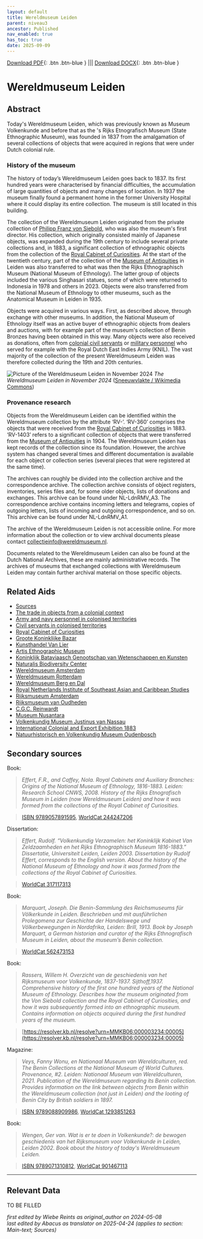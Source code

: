 ```yaml
---
layout: default
title: Wereldmuseum Leiden
parent: niveau3
ancestor: Published
nav_enabled: true
has_toc: true
date: 2025-09-09
--- 
```



[Download PDF](https://raw.githubusercontent.com/colonial-heritage/research-guides-dev/refs/heads/main/EXPORTS/published/PDF/niveau3/English/WMLeiden.pdf){: .btn .btn-blue } |||    [Download DOCX](https://raw.githubusercontent.com/colonial-heritage/research-guides-dev/refs/heads/main/EXPORTS/published/DOCX/niveau3/English/WMLeiden.docx){: .btn .btn-blue }


# Wereldmuseum Leiden


## Abstract

Today's Wereldmuseum Leiden, which was previously known as Museum Volkenkunde and before that as the 's Rijks Etnografisch Museum (State Ethnographic Museum), was founded in 1837 from the amalgamation of several collections of objects that were acquired in regions that were under Dutch colonial rule.

### History of the museum

The history of today’s Wereldmuseum Leiden goes back to 1837. Its first hundred years were characterised by financial difficulties, the accumulation of large quantities of objects and many changes of location. In 1937 the museum finally found a permanent home in the former University Hospital where it could display its entire collection. The museum is still located in this building. 

The collection of the Wereldmuseum Leiden originated from the private collection of [Philipp Franz von Siebold](http://www.wikidata.org/entity/Q77140), who was also the museum's first director. His collection, which originally consisted mainly of Japanese objects, was expanded during the 19th century to include several private collections and, in 1883, a significant collection of ethnographic objects from the collection of the [Royal Cabinet of Curiosities](https://app.colonialcollections.nl/en/research-aids/https%3A%2F%2Fn2t%252Enet%2Fark%3A%2F27023%2Fcc7609accb9857dc8ca777ff1d6d4af1). At the start of the twentieth century, part of the collection of the [Museum of Antiquities](https://app.colonialcollections.nl/en/research-aids/https%3A%2F%2Fn2t%252Enet%2Fark%3A%2F27023%2F732277d365ab6fbcc351da7bc2b900b3) in Leiden was also transferred to what was then the Rijks Ethnographisch Museum (National Museum of Ethnology). The latter group of objects included the various Singhasari statues, some of which were returned to Indonesia in 1978 and others in 2023. Objects were also transferred from the National Museum of Ethnology to other museums, such as the Anatomical Museum in Leiden in 1935. 

Objects were acquired in various ways. First, as described above, through exchange with other museums. In addition, the National Museum of Ethnology itself was an active buyer of ethnographic objects from dealers and auctions, with for example part of the museum's collection of Benin Bronzes having been obtained in this way. Many objects were also received as donations, often from [colonial civil servants](https://app.colonialcollections.nl/en/research-aids/https%3A%2F%2Fn2t%252Enet%2Fark%3A%2F27023%2F4f29663e147ee9c1ee7a9eb3019fca18) or [military personnel](https://app.colonialcollections.nl/en/research-aids/https%3A%2F%2Fn2t%252Enet%2Fark%3A%2F27023%2F0ceff3da7d6bba371bb16767a65b619e) who served for example with the Royal Dutch East Indies Army (KNIL). The vast majority of the collection of the present Wereldmuseum Leiden was therefore collected during the 19th and 20th centuries.

![Picture of the Wereldmuseum Leiden in November 2024](https://upload.wikimedia.org/wikipedia/commons/5/51/Wereldmuseum_Leiden_%28nov_2024%29.jpg)
_The Wereldmuseum Leiden in November 2024_ ([Sneeuwvlakte / Wikimedia Commons](https://commons.wikimedia.org/wiki/File:Wereldmuseum_Leiden_(nov_2024).jpg#))

### Provenance research

Objects from the Wereldmuseum Leiden can be identified within the Wereldmuseum collection by the attribute ‘RV-’. ‘RV-360’ comprises the objects that were received from the [Royal Cabinet of Curiosities](https://app.colonialcollections.nl/en/research-aids/https%3A%2F%2Fn2t%252Enet%2Fark%3A%2F27023%2Fcc7609accb9857dc8ca777ff1d6d4af1) in 1883. ‘RV-1403’ refers to a significant collection of objects that were transferred from the [Museum of Antiquities](https://app.colonialcollections.nl/en/research-aids/https%3A%2F%2Fn2t%252Enet%2Fark%3A%2F27023%2F732277d365ab6fbcc351da7bc2b900b3) in 1904. The Wereldmuseum Leiden has kept records of the collection since its foundation. However, the archive system has changed several times and different documentation is available for each object or collection series (several pieces that were registered at the same time). 

The archives can roughly be divided into the collection archive and the correspondence archive. The collection archive consists of object registers, inventories, series files and, for some older objects, lists of donations and exchanges. This archive can be found under NL-LdnRMV_A3. The correspondence archive contains incoming letters and telegrams, copies of outgoing letters, lists of incoming and outgoing correspondence, and so on. This archive can be found under NL-LdnRMV_A1.

The archive of the Wereldmuseum Leiden is not accessible online. For more information about the collection or to view archival documents please contact [collectieinfo@wereldmuseum.nl](mailto:collectieinfo@wereldmuseum.nl). 

Documents related to the Wereldmuseum Leiden can also be found at the Dutch National Archives, these are mainly administrative records. The archives of museums that exchanged collections with Wereldmuseum Leiden may contain further archival material on those specific objects.


## Related Aids

 - [Sources](niveau1/English/Sources_20240501.yml)  
 - [The trade in objects from a colonial context](niveau2/English/Trade_20240316.yml)  
 - [Army and navy personnel in colonised territories](niveau2/English/MilitaryAndNavy_20240417.yml)  
 - [Civil servants in colonised territories](niveau2/English/CivilServants_20240316.yml)  
 - [Royal Cabinet of Curiosities](niveau3/English/KKZ_20240417.yml)  
 - [Groote Koninklijke Bazar](niveau3/English/KoninklijkeBazaar_2040503.yml)  
 - [Kunsthandel Van Lier](niveau3/English/KunsthandelVanLier_20240507.yml)  
 - [Artis Ethnographic Museum](niveau3/English/EMArtis_20240712.yml)  
 - [Koninklijk Bataviaasch Genootschap van Wetenschappen en Kunsten](niveau3/English/BGKW_20240905.yml)  
 - [Naturalis Biodiversity Center](niveau3/English/Naturalis_20270710.yml)  
 - [Wereldmuseum Amsterdam](niveau3/English/WMAmsterdam_20240809.yml)  
 - [Wereldmuseum Rotterdam](niveau3/English/WMRotterdam_2040822.yml)  
 - [Wereldmuseum Berg en Dal](niveau3/English/WMBergEnDal_20241001.yml)  
 - [Royal Netherlands Institute of Southeast Asian and Caribbean Studies](niveau3/English/KITLV_20240704.yml)  
 - [Rijksmuseum Amsterdam](niveau3/English/RijksmuseumAmsterdam_20240905.yml)  
 - [Rijksmuseum van Oudheden](niveau3/English/RMO_20241106.yml)  
 - [C.G.C. Reinwardt](niveau3/English/Reinwardt_20241217.yml)  
 - [Museum Nusantara](niveau3/English/MNusantara_20250225.yml)  
 - [Volkenkundig Museum Justinus van Nassau](niveau3/English/JustinusNassau_20250513.yml)  
 - [International Colonial and Export Exhibition 1883](niveau3/English/Wereldtentoonstelling1883_20250602.yml)  
 - [Natuurhistorisch en Volkenkundig Museum Oudenbosch](niveau3/English/MOudenbosch_20250603.yml)  

## Secondary sources

Book:
  > *Effert, F.R., and Caffey, Nola. Royal Cabinets and Auxiliary Branches: Origins of the National Museum of Ethnology, 1816-1883. Leiden: Research School CNWS, 2008.*
  > _History of the Rijks Etnografisch Museum in Leiden (now Wereldmuseum Leiden) and how it was formed from the collections of the Royal Cabinet of Curiosities._  

  > [ISBN 9789057891595](https://isbnsearch.org/isbn/9789057891595), [WorldCat 244247206](https://search.worldcat.org/title/244247206)

Dissertation:
  > *Effert, Rudolf. “Volkenkundig Verzamelen: het Koninklijk Kabinet Van Zeldzaamheden en het Rijks Ethnographisch Museum 1816-1883.” Dissertatie, Universiteit Leiden, Leiden 2003.*
  > _Dissertation by Rudolf Effert, corresponds to the English version. About the history of the National Museum of Ethnology and how it was formed from the collections of the Royal Cabinet of Curiosities._  

  > [WorldCat 317117313](https://search.worldcat.org/title/317117313)

Book:
  > *Marquart, Joseph. Die Benin-Sammlung des Reichsmuseums für Völkerkunde in Leiden. Beschrieben und mit ausführlichen Prolegomena zur Geschichte der Handelswege und Völkerbewegungen in Nordafrika, Leiden: Brill, 1913.*
  > _Book by Joseph Marquart, a German historian and curator of the Rijks Ethnografisch Museum in Leiden, about the museum’s Benin collection._  

  > [WorldCat 562473153](https://search.worldcat.org/title/562473153)

Book:
  > *Rassers, Willem H. Overzicht van de geschiedenis van het Rijksmuseum voor Volkenkunde, 1837-1937. Sijthoff,1937.*
  > _Comprehensive history of the first one hundred years of the National Museum of Ethnology. Describes how the museum originated from the Von Siebold collection and the Royal Cabinet of Curiosities, and how it was subsequently formed into an ethnographic museum. Contains information on objects acquired during the first hundred years of the museum._  

  > [https://resolver.kb.nl/resolve?urn=MMKB06:000003234:00005](https://resolver.kb.nl/resolve?urn=MMKB06:000003234:00005)

Magazine:
  > *Veys, Fanny Wonu, en Nationaal Museum van Wereldculturen, red. The Benin Collections at the National Museum of World Cultures. Provenance, #2. Leiden: Nationaal Museum van Wereldculturen, 2021.*
  > _Publication of the Wereldmuseum regarding its Benin collection. Provides information on the link between objects from Benin within the Wereldmuseum collection (not just in Leiden) and the looting of Benin City by British soldiers in 1897._  

  > [ISBN 9789088909986](https://isbnsearch.org/isbn/9789088909986), [WorldCat 1293851263](https://search.worldcat.org/title/1293851263)

Book:
  > *Wengen, Ger van. Wat is er te doen in Volkenkunde?: de bewogen geschiedenis van het Rijksmuseum voor Volkenkunde in Leiden, Leiden 2002.*
  > _Book about the history of today's Wereldmuseum Leiden._  

  > [ISBN 9789071310812](https://isbnsearch.org/isbn/9789071310812), [WorldCat 901467113](https://search.worldcat.org/title/901467113)



---
## Relevant Data 
TO BE FILLED

_first edited by Wiebe Reints as original_author on 2024-05-08_  
_last edited by Abacus as translator on 2025-04-24
(applies to section: Main-text; Sources)_
        